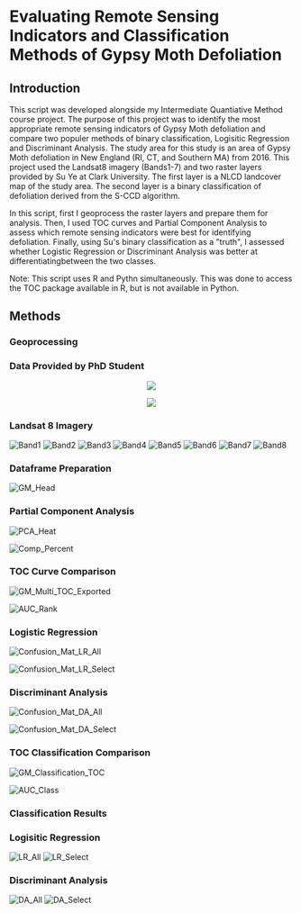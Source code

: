 # Evaluating Remote Sensing Indicators and Classification Methods of Gypsy Moth Defoliation
## Introduction

This script was developed alongside my Intermediate Quantiative Method course project.
The purpose of this project was to identify the most appropriate remote sensing indicators of Gypsy Moth defoliation and
compare two populer methods of binary classification, Logisitic Regression and Discriminant Analysis. The study area
for this study is an area of Gypsy Moth defoliation in New England (RI, CT, and Southern MA) from 2016. 
This project used the Landsat8 imagery (Bands1-7) and two raster layers provided by Su Ye at Clark University. The first layer is a NLCD
landcover map of the study area. The second layer is a binary classification of defoliation derived from the S-CCD algorithm.

In this script, first I geoprocess the raster layers and prepare them for analysis. Then, I used TOC curves and Partial
Component Analysis to assess which remote sensing indicators were best for identifying defoliation. Finally, using Su's
binary classification as a "truth", I assessed whether Logistic Regression or Discriminant Analysis was better at
differentiatingbetween the two classes.

Note: This script uses R and Pythn simultaneously. This was done to access the TOC package available in R, but is not
available in Python.

## Methods
### Geoprocessing

### Data Provided by PhD Student
<p align="center">
  <img src="https://user-images.githubusercontent.com/54719919/88695207-8ec05b00-d0cf-11ea-9677-c02417a57d3c.png">
</p>

<p align="center">
  <img src="https://user-images.githubusercontent.com/54719919/88695208-8ec05b00-d0cf-11ea-8082-d962d5462edb.png">
</p>

### Landsat 8 Imagery

![Band1](https://user-images.githubusercontent.com/54719919/88695193-8d8f2e00-d0cf-11ea-8da8-7b1d400c459b.png)
![Band2](https://user-images.githubusercontent.com/54719919/88695194-8d8f2e00-d0cf-11ea-9aaa-d62ddd7ae751.png)
![Band3](https://user-images.githubusercontent.com/54719919/88695195-8e27c480-d0cf-11ea-94b3-182b0e430ac4.png)
![Band4](https://user-images.githubusercontent.com/54719919/88695198-8e27c480-d0cf-11ea-94d1-407aa6f9cd6e.png)
![Band5](https://user-images.githubusercontent.com/54719919/88695201-8e27c480-d0cf-11ea-8c79-bd3b8bd21ac1.png)
![Band6](https://user-images.githubusercontent.com/54719919/88695203-8ec05b00-d0cf-11ea-8411-997c1f0338cd.png)
![Band7](https://user-images.githubusercontent.com/54719919/88695204-8ec05b00-d0cf-11ea-8ca2-b720f22d5cf4.png)
![Band8](https://user-images.githubusercontent.com/54719919/88695322-b9121880-d0cf-11ea-8bee-4daf7258e4cc.png)

### Dataframe Preparation
![GM_Head](https://user-images.githubusercontent.com/54719919/88701222-b87d8000-d0d7-11ea-91c2-7414fea796cf.png)

### Partial Component Analysis
![PCA_Heat](https://user-images.githubusercontent.com/54719919/88841294-c00e5900-d1ab-11ea-9563-00ea97a2be04.jpeg)

![Comp_Percent](https://user-images.githubusercontent.com/54719919/88841146-82113500-d1ab-11ea-9cfb-a37f4a770281.png)

### TOC Curve Comparison
![GM_Multi_TOC_Exported](https://user-images.githubusercontent.com/54719919/88701195-b3203580-d0d7-11ea-8139-420cbb8989a5.png)

![AUC_Rank](https://user-images.githubusercontent.com/54719919/88841144-81789e80-d1ab-11ea-860a-82ed29902193.png)

### Logistic Regression
![Confusion_Mat_LR_All](https://user-images.githubusercontent.com/54719919/89051032-a2fb9680-d321-11ea-81fd-e156f03d85d4.png)

![Confusion_Mat_LR_Select](https://user-images.githubusercontent.com/54719919/89051033-a2fb9680-d321-11ea-86ef-662a204bb0f2.png)

### Discriminant Analysis
![Confusion_Mat_DA_All](https://user-images.githubusercontent.com/54719919/89051029-a2630000-d321-11ea-8af3-6014d248ae1a.png)

![Confusion_Mat_DA_Select](https://user-images.githubusercontent.com/54719919/89051031-a2630000-d321-11ea-8b5b-5922f38d461f.png)

### TOC Classification Comparison
![GM_Classification_TOC](https://user-images.githubusercontent.com/54719919/89054040-24552800-d326-11ea-8f3c-cd92669c907b.jpg)

![AUC_Class](https://user-images.githubusercontent.com/54719919/89054027-1d2e1a00-d326-11ea-9674-d8d08d81ab3e.png)

### Classification Results
### Logisitic Regression

![LR_All](https://user-images.githubusercontent.com/54719919/89191212-9a4ccf80-d570-11ea-885f-b7b7fcdb16ba.png)
![LR_Select](https://user-images.githubusercontent.com/54719919/89191223-9d47c000-d570-11ea-8a41-3bb06472b94d.png)

### Discriminant Analysis

![DA_All](https://user-images.githubusercontent.com/54719919/89191194-93be5800-d570-11ea-86e5-b98ee578d2a2.png)
![DA_Select](https://user-images.githubusercontent.com/54719919/89191202-9751df00-d570-11ea-9443-3cfd03e03326.png)


